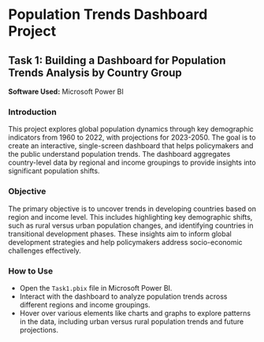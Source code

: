 # Population Trends Dashboard Project

## Task 1: Building a Dashboard for Population Trends Analysis by Country Group

**Software Used:** Microsoft Power BI

### Introduction
This project explores global population dynamics through key demographic indicators from 1960 to 2022, with projections for 2023-2050. The goal is to create an interactive, single-screen dashboard that helps policymakers and the public understand population trends. The dashboard aggregates country-level data by regional and income groupings to provide insights into significant population shifts.

### Objective
The primary objective is to uncover trends in developing countries based on region and income level. This includes highlighting key demographic shifts, such as rural versus urban population changes, and identifying countries in transitional development phases. These insights aim to inform global development strategies and help policymakers address socio-economic challenges effectively.

### How to Use
- Open the `Task1.pbix` file in Microsoft Power BI.
- Interact with the dashboard to analyze population trends across different regions and income groupings.
- Hover over various elements like charts and graphs to explore patterns in the data, including urban versus rural population trends and future projections.
